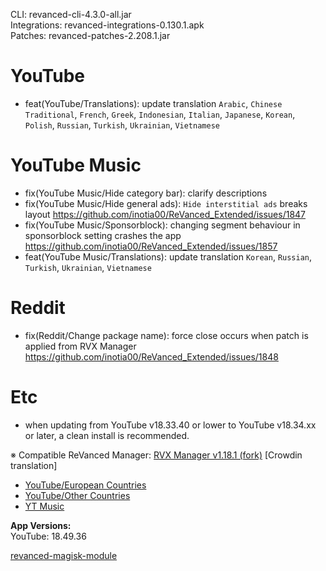 CLI: revanced-cli-4.3.0-all.jar  
Integrations: revanced-integrations-0.130.1.apk  
Patches: revanced-patches-2.208.1.jar  

YouTube
==
- feat(YouTube/Translations): update translation
`Arabic`, `Chinese Traditional`, `French`, `Greek`, `Indonesian`, `Italian`, `Japanese`, `Korean`, `Polish`, `Russian`, `Turkish`, `Ukrainian`, `Vietnamese`


YouTube Music
==
- fix(YouTube Music/Hide category bar): clarify descriptions
- fix(YouTube Music/Hide general ads): `Hide interstitial ads` breaks layout https://github.com/inotia00/ReVanced_Extended/issues/1847
- fix(YouTube Music/Sponsorblock): changing segment behaviour in sponsorblock setting crashes the app https://github.com/inotia00/ReVanced_Extended/issues/1857
- feat(YouTube Music/Translations): update translation
`Korean`, `Russian`, `Turkish`, `Ukrainian`, `Vietnamese`


Reddit
==
- fix(Reddit/Change package name): force close occurs when patch is applied from RVX Manager https://github.com/inotia00/ReVanced_Extended/issues/1848


Etc
==
- when updating from YouTube v18.33.40 or lower to YouTube v18.34.xx or later, a clean install is recommended.

※ Compatible ReVanced Manager: [RVX Manager v1.18.1 (fork)](https://github.com/inotia00/revanced-manager/releases/tag/v1.18.1)
[Crowdin translation]
- [YouTube/European Countries](https://crowdin.com/project/revancedextendedeu)
- [YouTube/Other Countries](https://crowdin.com/project/revancedextended)
- [YT Music](https://crowdin.com/project/revancedmusicextended)

  
**App Versions:**  
YouTube: 18.49.36  

[revanced-magisk-module](https://github.com/j-hc/revanced-magisk-module)  

